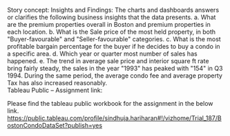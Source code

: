 Story concept: 
Insights and Findings: The charts and dashboards answers or clarifies the following business insights that the data presents. 
a.	What are the premium properties overall in Boston and premium properties in each location.
b.	What is the Sale price of the most held property, in both "Buyer-favourable" and "Seller-favourable" categories.
c.	What is the most profitable bargain percentage for the buyer if he decides to buy a condo in a specific area.
d.	Which year or quarter most number of sales has happened.
e.	The trend in average sale price and interior square ft rate bring fairly steady, the sales in the year "1993" has peaked with "154" in Q3 1994. During the same period, the average condo fee and average property Tax has also increased reasonably.  
Tableau Public – Assignment link: 



Please find the tableau public workbook for the assignment in the below link.
https://public.tableau.com/profile/sindhuja.hariharan#!/vizhome/Trial_187/BostonCondoDataSet?publish=yes

